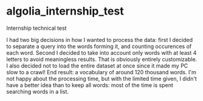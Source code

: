 # algolia_internship_test
Internship technical test

I had two big decisions in how I wanted to process the data: first I decided to separate a query into the words forming it, and counting occurences of each word. Second I decided to take into account only words with at least 4 letters to avoid meaningless results. That is obviously entirely customizable. I also decided not to load the entire dataset at once since it made my PC slow to a crawl! End result: a vocabulary of around 120 thousand words. I'm not happy about the processing time, but with the limited time given, I didn't have a better idea than to keep all words: most of the time is spent searching words in a list.
